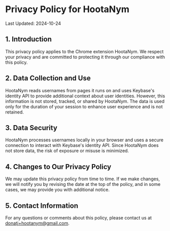 # Privacy Policy for HootaNym

Last Updated: 2024-10-24

## 1. Introduction

This privacy policy applies to the Chrome extension HootaNym. We respect your privacy and are committed to protecting it through our compliance with this policy.

## 2. Data Collection and Use

HootaNym reads usernames from pages it runs on and uses Keybase's identity API to provide additional context about user identities. However, this information is not stored, tracked, or shared by HootaNym. The data is used only for the duration of your session to enhance user experience and is not retained.

## 3. Data Security

HootaNym processes usernames locally in your browser and uses a secure connection to interact with Keybase's identity API. Since HootaNym does not store data, the risk of exposure or misuse is minimized.

## 4. Changes to Our Privacy Policy

We may update this privacy policy from time to time. If we make changes, we will notify you by revising the date at the top of the policy, and in some cases, we may provide you with additional notice.

## 5. Contact Information

For any questions or comments about this policy, please contact us at [donatj+hootanym@gmail.com](mailto:donatj+hootanym@gmail.com).
